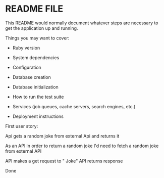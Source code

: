 # README FILE

This README would normally document whatever steps are necessary to get the
application up and running.

Things you may want to cover:

* Ruby version

* System dependencies

* Configuration

* Database creation

* Database initialization

* How to run the test suite

* Services (job queues, cache servers, search engines, etc.)

* Deployment instructions

First user story:

Api gets a random joke from external Api and returns it 

As an API
in order to return a random joke
I'd need to fetch a random joke from external API

API makes a get request to " Joke"
API returns response

Done

